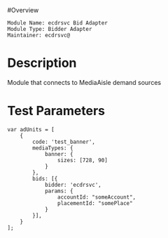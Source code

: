 #Overview

```
Module Name: ecdrsvc Bid Adapter
Module Type: Bidder Adapter
Maintainer: ecdrsvc@
```

# Description

Module that connects to MediaAisle demand sources

# Test Parameters
```
var adUnits = [
    {
        code: 'test_banner',
        mediaTypes: {
            banner: {
                sizes: [728, 90]
            }
        },
        bids: [{
            bidder: 'ecdrsvc',
            params: {
                accountId: "someAccount",
                placementId: "somePlace"
            }
        }],
    }
];
```
